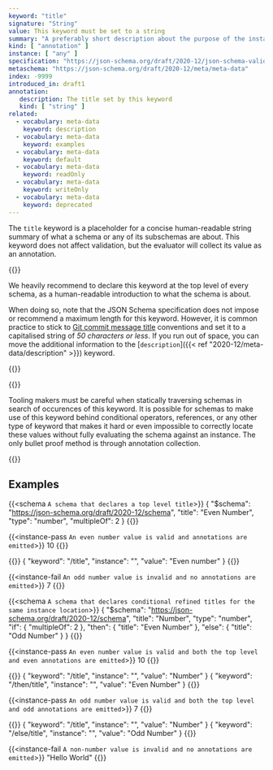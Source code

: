 ```yaml
---
keyword: "title"
signature: "String"
value: This keyword must be set to a string
summary: "A preferably short description about the purpose of the instance described by the schema."
kind: [ "annotation" ]
instance: [ "any" ]
specification: "https://json-schema.org/draft/2020-12/json-schema-validation.html#section-9.1"
metaschema: "https://json-schema.org/draft/2020-12/meta/meta-data"
index: -9999
introduced_in: draft1
annotation:
   description: The title set by this keyword
   kind: [ "string" ]
related:
  - vocabulary: meta-data
    keyword: description
  - vocabulary: meta-data
    keyword: examples
  - vocabulary: meta-data
    keyword: default
  - vocabulary: meta-data
    keyword: readOnly
  - vocabulary: meta-data
    keyword: writeOnly
  - vocabulary: meta-data
    keyword: deprecated
---
```


The `title` keyword is a placeholder for a concise human-readable string
summary of what a schema or any of its subschemas are about. This keyword does
not affect validation, but the evaluator will collect its value as an
annotation.

{{<best-practice>}}

We heavily recommend to declare this keyword at the top level of every schema,
as a human-readable introduction to what the schema is about.

When doing so, note that the JSON Schema specification does not impose or
recommend a maximum length for this keyword. However, it is common practice to
stick to [Git commit message
title](https://tbaggery.com/2008/04/19/a-note-about-git-commit-messages.html)
conventions and set it to a capitalised string of *50 characters or less*. If
you run out of space, you can move the additional information to the
[`description`]({{< ref "2020-12/meta-data/description" >}}) keyword.

{{</best-practice>}}

{{<common-pitfall>}}

Tooling makers must be careful when statically traversing schemas in search of
occurences of this keyword. It is possible for schemas to make use of this
keyword behind conditional operators, references, or any other type of keyword
that makes it hard or even impossible to correctly locate these values without
fully evaluating the schema against an instance. The only bullet proof method
is through annotation collection.

{{</common-pitfall>}}

## Examples

{{<schema `A schema that declares a top level title`>}}
{
  "$schema": "https://json-schema.org/draft/2020-12/schema",
  "title": "Even Number",
  "type": "number",
  "multipleOf": 2
}
{{</schema>}}

{{<instance-pass `An even number value is valid and annotations are emitted`>}}
10
{{</instance-pass>}}

{{<instance-annotation>}}
{ "keyword": "/title", "instance": "", "value": "Even number" }
{{</instance-annotation>}}

{{<instance-fail `An odd number value is invalid and no annotations are emitted`>}}
7
{{</instance-fail>}}

{{<schema `A schema that declares conditional refined titles for the same instance location`>}}
{
  "$schema": "https://json-schema.org/draft/2020-12/schema",
  "title": "Number",
  "type": "number",
  "if": { "multipleOf": 2 },
  "then": { "title": "Even Number" },
  "else": { "title": "Odd Number" }
}
{{</schema>}}

{{<instance-pass `An even number value is valid and both the top level and even annotations are emitted`>}}
10
{{</instance-pass>}}

{{<instance-annotation>}}
{ "keyword": "/title", "instance": "", "value": "Number" }
{ "keyword": "/then/title", "instance": "", "value": "Even Number" }
{{</instance-annotation>}}

{{<instance-pass `An odd number value is valid and both the top level and odd annotations are emitted`>}}
7
{{</instance-pass>}}

{{<instance-annotation>}}
{ "keyword": "/title", "instance": "", "value": "Number" }
{ "keyword": "/else/title", "instance": "", "value": "Odd Number" }
{{</instance-annotation>}}

{{<instance-fail `A non-number value is invalid and no annotations are emitted`>}}
"Hello World"
{{</instance-fail>}}
